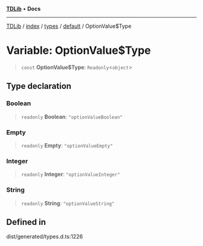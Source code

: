 [**TDLib**](../../../../../../README.md) • **Docs**

***

[TDLib](../../../../../../modules.md) / [index](../../../../../README.md) / [types](../../../README.md) / [default](../README.md) / OptionValue$Type

# Variable: OptionValue$Type

> `const` **OptionValue$Type**: `Readonly`\<`object`\>

## Type declaration

### Boolean

> `readonly` **Boolean**: `"optionValueBoolean"`

### Empty

> `readonly` **Empty**: `"optionValueEmpty"`

### Integer

> `readonly` **Integer**: `"optionValueInteger"`

### String

> `readonly` **String**: `"optionValueString"`

## Defined in

dist/generated/types.d.ts:1226
